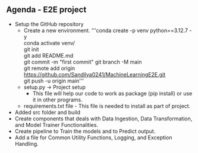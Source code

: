 ## Agenda - E2E project
* Setup the GitHub repository
    * Create a new environment.
        '''conda create -p venv python==3.12.7 -y  
        conda activate venv/  
        git init  
        git add README.md  
        git commit -m "first commit"
        git branch -M main  
        git remote add origin https://github.com/Sandilya0241/MachineLearningE2E.git  
        git push -u origin main'''
    * setup.py -> Project setup
        * This file will help our code to work as package (pip install) or use it in other programs.
	* requirements.txt file - This file is needed to install as part of project.
* Added src folder and build 
* Create components that deals with Data Ingestion, Data Transformation, and Model Trainer Functionalities.
* Create pipeline to Train the models and to Predict output.
* Add a file for Common Utility Functions, Logging, and Exception Handling. 